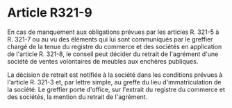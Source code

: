 # Article R321-9

En cas de manquement aux obligations prévues par les articles R. 321-5 à R. 321-7 ou au vu des éléments qui lui sont communiqués par le greffier chargé de la tenue du registre du commerce et des sociétés en application de l'article R. 321-8, le conseil peut décider du retrait de l'agrément d'une société de ventes volontaires de meubles aux enchères publiques.

La décision de retrait est notifiée à la société dans les conditions prévues à l'article R. 321-3 et, par lettre simple, au greffe du lieu d'immatriculation de la société. Le greffier porte d'office, sur l'extrait du registre du commerce et des sociétés, la mention du retrait de l'agrément.
